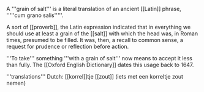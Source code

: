 A '''grain of salt''' is a literal translation of an ancient [[Latin]] phrase, '''''cum grano salis'''''.

A sort of [[proverb]], the Latin expression indicated that in everything we should use at least a grain of the [[salt]] with which the head was, in Roman times, presumed to be filled.  It was, then, a recall to common sense, a request for prudence or reflection before action.

'''To take''' something '''with a grain of salt''' now means to accept it less than fully.  The [[Oxford English Dictionary]] dates this usage back to 1647.

'''translations'''
Dutch: [[korrel]]tje [[zout]] (iets met een korreltje zout nemen)